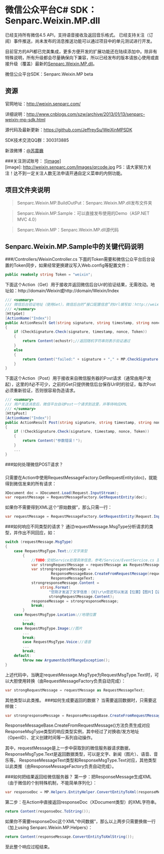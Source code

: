微信公众平台C# SDK：Senparc.Weixin.MP.dll
=================


已经支持所有微信4.5 API，支持语音接收及返回音乐格式。 已经支持关注（订阅）事件推送，尚未发布的消息推送功能可以通过项目中的单元测试进行开发。

目前官方的API都已完美集成，更多方便开发的扩展功能还在陆续添加中。除非有特殊说明，所有升级都会尽量确保向下兼容，所以已经发布的版本请放心使用或直接升级（覆盖）最新的[Senparc.Weixin.MP.dll](https://github.com/JeffreySu/WeiXinMPSDK/tree/master/Senparc.Weixin.MP.BuildOutPut)。

微信公众平台SDK：Senparc.Weixin.MP beta

资源
----------------
官网地址：http://weixin.senparc.com/

详细说明：http://www.cnblogs.com/szw/archive/2013/01/13/senparc-weixin-mp-sdk.html

源代码及最新更新：https://github.com/JeffreySu/WeiXinMPSDK

SDK技术交流QQ群：300313885

新浪微博：[@苏震巍](http://weibo.com/jeffreysu1984)

###关注测试账号：
[![image]](http://weixin.senparc.com/)  
[image]: http://weixin.senparc.com/Images/qrcode.jpg
PS：请大家努力关注！达不到一定关注人数无法申请开通自定义菜单的内侧功能。

项目文件夹说明
--------------
> Senparc.Weixin.MP.BuildOutPut：Senparc.Weixin.MP.dll发布文件夹

> Senparc.Weixin.MP.Sample：可以直接发布使用的Demo（ASP.NET MVC 4.0）

> Senparc.Weixin.MP：Senparc.Weixin.MP.dll源代码

Senparc.Weixin.MP.Sample中的关键代码说明
--------------
###/Controllers/WeixinController.cs
下面的Token需要和微信公众平台后台设置的Token同步，如果经常更换建议写入Web.config等配置文件：
```C#
public readonly string Token = "weixin";
```
下面这个Action（Get）用于接收并返回微信后台Url的验证结果，无需改动。地址如：http://domain/Weixin或http://domain/Weixin/Index
```C#
/// <summary>
/// 微信后台验证地址（使用Get），微信后台的“接口配置信息”的Url填写如：http://weixin.senparc.com/weixin
/// </summary>
[HttpGet]
[ActionName("Index")]
public ActionResult Get(string signature, string timestamp, string nonce, string echostr)
{
    if (CheckSignature.Check(signature, timestamp, nonce, Token))
    {
        return Content(echostr);//返回随机字符串则表示验证通过
    }
    else
    {
        return Content("failed:" + signature + "," + MP.CheckSignature.GetSignature(timestamp, nonce, Token));
    }
}
```
下面这个Action（Post）用于接收来自微信服务器的Post请求（通常由用户发起），这里的if必不可少，之前的Get只提供微信后台保存Url时的验证，每次Post必须重新验证，否则很容易伪造请求。
```C#
/// <summary>
/// 用户发送消息后，微信平台自动Post一个请求到这里，并等待响应XML
/// </summary>
[HttpPost]
[ActionName("Index")]
public ActionResult Post(string signature, string timestamp, string nonce, string echostr)
{
    if (!CheckSignature.Check(signature, timestamp, nonce, Token))
    {
        return Content("参数错误！");
    }
    ...
}
```

###如何处理微信POST请求？
###
只需要在Action中使用RequestMessageFactory.GetRequestEntity(doc)，就能得到微信发来的所有请求：
```C#
XDocument doc = XDocument.Load(Request.InputStream);
var requestMessage = RequestMessageFactory.GetRequestEntity(doc);
```
如果你不需要得到XML这个“原始数据”，那么只需一行：
```C#
var requestMessage = RequestMessageFactory.GetRequestEntity(Request.InputStream);
```
###如何响应不同类型的请求？
通过requestMessage.MsgType分析请求的类型，并作出不同回应，如：
```C#
switch (requestMessage.MsgType)
{
    case RequestMsgType.Text://文字类型
        {
            //TODO:交给Service处理具体信息，参考/Service/EventSercice.cs 及 /Service/LocationSercice.cs
            var strongRequestMessage = requestMessage as RequestMessageText;
            var strongresponseMessage =
                     ResponseMessageBase.CreateFromRequestMessage(requestMessage, ResponseMsgType.Text) as
                     ResponseMessageText;
            strongresponseMessage.Content =
                string.Format(
                    "您刚才发送了文字信息：{0}\r\n您还可以发送【位置】【图片】【语音】信息，查看不同格式的回复。\r\nSDK官方地址：http://weixin.senparc.com",
                    strongRequestMessage.Content);
            responseMessage = strongresponseMessage;
            break;
        }
    case RequestMsgType.Location://地理位置
        ...
        break;
    case RequestMsgType.Image://图片
        ...
        break;
        case RequestMsgType.Voice://语音
        ...
        break;
    default:
        throw new ArgumentOutOfRangeException();
}
```
上述代码中，当确定requestMessage.MsgType为RequestMsgType.Text时，可以大胆使用转换（由RequestMessageFactory负责自动完成）：
```C#
var strongRequestMessage = requestMessage as RequestMessageText;
```
其他类型以此类推。
###如何生成要返回的数据？
当需要返回数据时，只需要这样做：
```C#
var strongresponseMessage = ResponseMessageBase.CreateFromRequestMessage(requestMessage, ResponseMsgType.Text) as ResponseMessageText;
```
ResponseMessageBase.CreateFromRequestMessage()方法负责生成对应ResponseMsgType类型的响应类型实例，其中经过了对换收/发方地址（OpenID）、定义创建时间等一系列自动操作。

其中，requestMessage是上一步中获取到的微信服务器请求数据，ResponseMsgType.Text是返回数据类型，可以是文字、新闻（图片）、语音、音乐等。
ResponseMessageText类型和ResponseMsgType.Text对应，其他类型以此类推（由ResponseMessageFactory负责自动完成）。


###如何把结果返回给微信服务器？
第一步：把ResponseMessage生成XML（由于微信的个别特殊机制，不能简单序列化）：
```C#
var responseDoc = MP.Helpers.EntityHelper.ConvertEntityToXml(responseMessage);
```
第二步：在Action中直接返回responseDoc（XDocument类型）的XML字符串。
```C#
return Content(responseDoc.ToString());
```
如果你不需要responseDoc这个XML“中间数据”，那么以上两步只需要换做一行（加上using Senparc.Weixin.MP.Helpers）：
```C#
return Content(responseMessage.ConvertEntityToXmlString());
```
    
至此整个响应过程结束。
